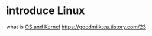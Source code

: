 # introduce Linux


what is [OS and Kernel](https://goodmilktea.tistory.com/23)
https://goodmilktea.tistory.com/23

